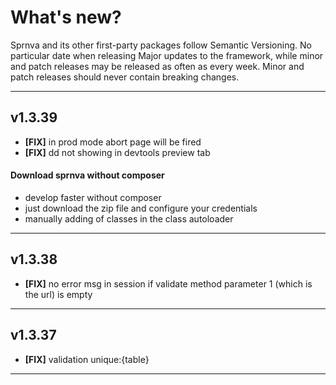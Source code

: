 # What's new?

Sprnva and its other first-party packages follow Semantic Versioning. No particular date when releasing Major updates to the framework, while minor and patch releases may be released as often as every week. Minor and patch releases should never contain breaking changes.
- - -

## v1.3.39

- **[FIX]** in prod mode abort page will be fired
- **[FIX]** dd not showing in devtools preview tab

#### Download sprnva without composer

- develop faster without composer
- just download the zip file and configure your credentials
- manually adding of classes in the class autoloader

* * *

## v1.3.38

- **[FIX]** no error msg in session if validate method parameter 1 (which is the url) is empty

* * *

## v1.3.37

- **[FIX]** validation unique:{table}

* * *